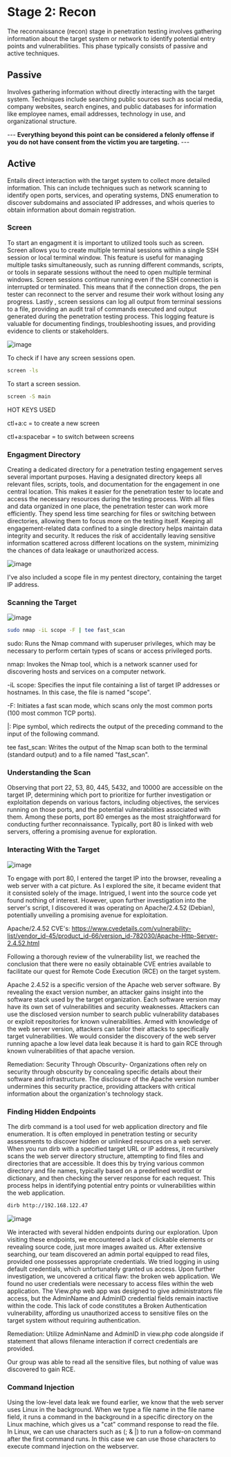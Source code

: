 # Stage 2: Recon

The reconnaissance (recon) stage in penetration testing involves gathering information about the target system or network to identify potential entry points and vulnerabilities. This phase typically consists of passive and active techniques.

## Passive

Involves gathering information without directly interacting with the target system. Techniques include searching public sources such as social media, company websites, search engines, and public databases for information like employee names, email addresses, technology in use, and organizational structure.

--- **Everything beyond this point can be considered a felonly offense if you do not have consent from the victim you are targeting.** ---

## Active 

Entails direct interaction with the target system to collect more detailed information. This can include techniques such as network scanning to identify open ports, services, and operating systems, DNS enumeration to discover subdomains and associated IP addresses, and whois queries to obtain information about domain registration.

### Screen
 To start an engagment it is important to utilized tools such as screen. Screen allows you to create multiple terminal sessions within a single SSH session or local terminal window. This feature is useful for managing multiple tasks simultaneously, such as running different commands, scripts, or tools in separate sessions without the need to open multiple terminal windows. Screen sessions continue running even if the SSH connection is interrupted or terminated. This means that if the connection drops, the pen tester can reconnect to the server and resume their work without losing any progress. Lastly , screen sessions can log all output from terminal sessions to a file, providing an audit trail of commands executed and output generated during the penetration testing process. This logging feature is valuable for documenting findings, troubleshooting issues, and providing evidence to clients or stakeholders.
 
![image](https://github.com/fabianreyyes/Simulated-Pen-Test/blob/main/media/screen-2.gif)

To check if I have any screen sessions open.
```bash
screen -ls
```
To start a screen session.
```bash
screen -S main
```
HOT KEYS USED

ctl+a:c = to create a new screen

ctl+a:spacebar = to switch between screens

### Engagment Directory

Creating a dedicated directory for a penetration testing engagement serves several important purposes. Having a designated directory keeps all relevant files, scripts, tools, and documentation for the engagement in one central location. This makes it easier for the penetration tester to locate and access the necessary resources during the testing process. With all files and data organized in one place, the penetration tester can work more efficiently. They spend less time searching for files or switching between directories, allowing them to focus more on the testing itself. Keeping all engagement-related data confined to a single directory helps maintain data integrity and security. It reduces the risk of accidentally leaving sensitive information scattered across different locations on the system, minimizing the chances of data leakage or unauthorized access.

![image](https://github.com/fabianreyyes/Simulated-Pen-Test/blob/main/media/mkdir_pentest.gif)

I've also included a scope file in my pentest directory, containing the target IP address.

### Scanning the Target

![image](https://github.com/fabianreyyes/Simulated-Pen-Test/blob/main/media/fast_scan.gif)

```bash
sudo nmap -iL scope -F | tee fast_scan
```
sudo: Runs the Nmap command with superuser privileges, which may be necessary to perform certain types of scans or access privileged ports.

nmap: Invokes the Nmap tool, which is a network scanner used for discovering hosts and services on a computer network.

-iL scope: Specifies the input file containing a list of target IP addresses or hostnames. In this case, the file is named "scope".

-F: Initiates a fast scan mode, which scans only the most common ports (100 most common TCP ports).

|: Pipe symbol, which redirects the output of the preceding command to the input of the following command.

tee fast_scan: Writes the output of the Nmap scan both to the terminal (standard output) and to a file named "fast_scan".

### Understanding the Scan

Observing that port 22, 53, 80, 445, 5432, and 10000 are accessible on the target IP, determining which port to prioritize for further investigation or exploitation depends on various factors, including objectives, the services running on those ports, and the potential vulnerabilities associated with them. Among these ports, port 80 emerges as the most straightforward for conducting further reconnaissance. Typically, port 80 is linked with web servers, offering a promising avenue for exploration.

### Interacting With the Target

![image](https://github.com/fabianreyyes/Simulated-Pen-Test/blob/main/media/http_firefox.gif)

To engage with port 80, I entered the target IP into the browser, revealing a web server with a cat picture. As I explored the site, it became evident that it consisted solely of the image. Intrigued, I went into the source code yet found nothing of interest. However, upon further investigation into the server's script, I discovered it was operating on Apache/2.4.52 (Debian), potentially unveiling a promising avenue for exploitation.

Apache/2.4.52 CVE's: https://www.cvedetails.com/vulnerability-list/vendor_id-45/product_id-66/version_id-782030/Apache-Http-Server-2.4.52.html

Following a thorough review of the vulnerability list, we reached the conclusion that there were no easily obtainable CVE entries available to facilitate our quest for Remote Code Execution (RCE) on the target system.

Apache 2.4.52 is a specific version of the Apache web server software. By revealing the exact version number, an attacker gains insight into the software stack used by the target organization. Each software version may have its own set of vulnerabilities and security weaknesses. Attackers can use the disclosed version number to search public vulnerability databases or exploit repositories for known vulnerabilities. Armed with knowledge of the web server version, attackers can tailor their attacks to specifically target vulnerabilities. We would consider the discovery of the web server running apache a low level data leak because it is hard to gain RCE through known vulnerabilities of that apache version.

Remediation: Security Through Obscurity- Organizations often rely on security through obscurity by concealing specific details about their software and infrastructure. The disclosure of the Apache version number undermines this security practice, providing attackers with critical information about the organization's technology stack.

### Finding Hidden Endpoints

The dirb command is a tool used for web application directory and file enumeration. It is often employed in penetration testing or security assessments to discover hidden or unlinked resources on a web server. When you run dirb with a specified target URL or IP address, it recursively scans the web server directory structure, attempting to find files and directories that are accessible. It does this by trying various common directory and file names, typically based on a predefined wordlist or dictionary, and then checking the server response for each request. This process helps in identifying potential entry points or vulnerabilities within the web application.

```bash
dirb http://192.168.122.47
```

![image](https://github.com/fabianreyyes/Simulated-Pen-Test/blob/main/media/dirb_output.gif)

We interacted with several hidden endpoints during our exploration. Upon visiting these endpoints, we encountered a lack of clickable elements or revealing source code, just more images awaited us. After extensive searching, our team discovered an admin portal equipped to read files, provided one possesses appropriate credentials. We tried logging in using default credentials, which unfortunately granted us access. Upon further investigation, we uncovered a critical flaw: the broken web application. We found no user credentials were necessary to access files within the web application. The View.php web app was designed to give administrators file access, but the AdminName and AdminID credential fields remain inactive within the code. This lack of code constitutes a Broken Authentication vulnerability, affording us unauthorized access to sensitive files on the target system without requiring authentication. 

Remediation: Utilize AdminName and AdminID in view.php code alongside if statement that allows filename interaction if correct credentials are provided.

Our group was able to read all the sensitive files, but nothing of value was discovered to gain RCE.

### Command Injection

Using the low-level data leak we found earlier, we know that the web server uses Linux in the background. When we type a file name in the file name field, it runs a command in the background in a specific directory on the Linux machine, which gives us a "cat" command response to read the file. In Linux, we can use characters such as (; & |) to run a follow-on command after the first command runs. In this case we can use those characters to execute command injection on the webserver. 



